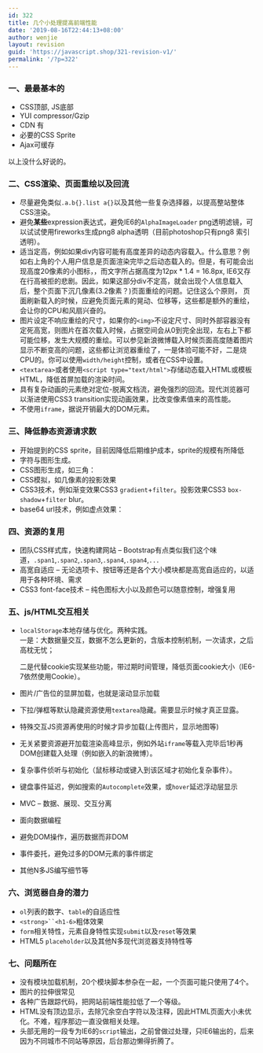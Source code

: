 ```yaml
---
id: 322
title: 几个小处理提高前端性能
date: '2019-08-16T22:44:13+08:00'
author: wenjie
layout: revision
guid: 'https://javascript.shop/321-revision-v1/'
permalink: '/?p=322'
---
```


### 一、最最基本的

- CSS顶部, JS底部
- YUI compressor/Gzip
- CDN 有
- 必要的CSS Sprite
- Ajax可缓存

以上没什么好说的。

### 二、CSS渲染、页面重绘以及回流

- 尽量避免类似`.a.b{}.list a{}`以及其他一些复杂选择器，以提高整站整体CSS渲染。
- 避免**某些**expression表达式，避免IE6的`AlphaImageLoader` png透明滤镜，可以试试使用fireworks生成png8 alpha透明（目前photoshop只有png8 索引透明）。
- 适当定高，例如如果div内容可能有高度差异的动态内容载入。什么意思？例如右上角的个人用户信息是页面渲染完毕之后动态载入的。但是，有可能会出现高度20像素的小图标，，而文字所占据高度为12px \* 1.4 = 16.8px, IE6又存在行高被拒的悲剧。因此，如果这部分div不定高，就会出现个人信息载入后，整个页面下沉几像素(3.2像素？)页面重绘的问题。记住这么个原则， 页面刷新载入的时候，应避免页面元素的晃动、位移等，这些都是额外的重绘，会让你的CPU和风扇兴奋的。
- 图片设定不响应重绘的尺寸，如果你的`<img>`不设定尺寸、同时外部容器没有定死高宽，则图片在首次载入时候，占据空间会从0到完全出现，左右上下都可能位移，发生大规模的重绘。可以参见新浪微博载入时候页面高度随着图片显示不断变高的问题，这些都让浏览器重绘了，一是体验可能不好，二是烧CPU的。你可以使用`width/height`控制，或者在CSS中设置。
- `<textarea>`或者使用`<script type="text/html">`存储动态载入HTML或模板HTML，降低首屏加载的渲染时间。
- 具有复杂动画的元素绝对定位-脱离文档流，避免强烈的回流。现代浏览器可以渐进使用CSS3 transition实现动画效果，比改变像素值来的高性能。
- 不使用`iframe`，据说开销最大的DOM元素。

### 三、降低静态资源请求数

- 开始提到的CSS sprite，目前因降低后期维护成本，sprite的规模有所降低
- 字符与图形生成。
- CSS图形生成，如三角：
- CSS模拟，如几像素的投影效果
- CSS3技术，例如渐变效果CSS3 `gradient`+`filter`。投影效果CSS3 `box-shadow`+`filter` blur。
- base64 url技术，例如虚点效果：

### 四、资源的复用

- 团队CSS样式库，快速构建网站 – Bootstrap有点类似我们这个味道，`.span1`,`.span2`,`.span3`,`.span4`,`.span4`,`...`
- 高宽自适应 – 无论选项卡、按钮等还是各个大小模块都是高宽自适应的，以适用于各种环境、需求
- CSS3 font-face技术 – 纯色图标大小以及颜色可以随意控制，增强复用

### 五、js/HTML交互相关

- `localStorage`本地存储与优化。两种实践。  
    一是：大数据量交互，数据不怎么更新的，含版本控制机制，一次请求，之后高枕无忧；  
      
      
      
    二是代替cookie实现某些功能，带过期时间管理，降低页面cookie大小（IE6-7依然使用Cookie）。
- 图片/广告位的显屏加载，也就是滚动显示加载
- 下拉/弹框等默认隐藏资源使用`textarea`隐藏。需要显示时候才真正显露。
- 特殊交互JS资源再使用的时候才异步加载(上传图片，显示地图等)
- 无关紧要资源避开加载渲染高峰显示，例如外站`iframe`等载入完毕后1秒再DOM创建载入处理（例如嵌入的新浪微博）。
- 复杂事件侦听与初始化（鼠标移动或键入到该区域才初始化复杂事件）。
- 键盘事件延迟，例如搜索的`Autocomplete`效果，或`hover`延迟浮动层显示
- MVC – 数据、展现、交互分离
- 面向数据编程
- 避免DOM操作，遍历数据而非DOM
- 事件委托，避免过多的DOM元素的事件绑定
- 其他N多JS编写细节等

### 六、浏览器自身的潜力

- `ol`列表的数字、`table`的自适应性
- `<strong>``<h1-6>`粗体效果
- `form`相关特性，元素自身特性实现`submit`以及`reset`等效果
- HTML5 `placeholder`以及其他N多现代浏览器支持特性等

### 七、问题所在

- 没有模块加载机制，20个模块脚本参杂在一起，一个页面可能只使用了4个。
- 图片的拉伸很常见
- 各种广告跟踪代码，把网站前端性能拉低了一个等级。
- HTML没有顶边显示，去除冗余空白字符以及注释，因此HTML页面大小未优化。不难，程序那边一直没做相关处理。
- 头部无用的一段专为IE6的`script`输出，之前曾做过处理，只IE6输出的，后来因为不同城市不同站等原因，后台那边懒得折腾了。